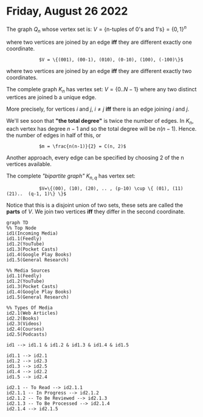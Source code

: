 # Friday, August 26 2022

The graph $Q_n$ whose vertex set is:
				$V = \{$n-tuples of 0's and 1's$\} = \{0,1\}^n$

where two vertices are joined by an edge **iff** they are different exactly one coordinate.

				$V = \{(001), (00-1), (010), (0-10), (100), (-100)\}$

where two vertices are joined by an edge **iff** they are different exactly two coordinates.

The complete graph $K_n$ has vertex set:
				$V = \{0..N-1\}$
where any two distinct vertices are joined b a unique edge.

More precisely, for vertices $i$ and $j$, $i \neq j$ **iff** there is an edge joining $i$ and $j$.

We'll see soon that **"the total degree"** is twice the number of edges. In $K_n$, each vertex has degree $n-1$ and so the total degree will be $n(n-1)$. Hence. the number of edges in half of this, or

				$m = \frac{n(n-1)}{2} = C(n, 2)$

Another approach, every edge can be specified by choosing 2 of the n vertices available.

The complete *"bipartite graph"* $K_{n,q}$ has vertex set:

				$V=\{(00), (10), (20), .. , (p-10) \cup \{ (01), (11) (21)..  (q-1, 1)\} \}$

Notice that this is a disjoint union of two sets, these sets are called the **parts** of $V$. We join two vertices **iff** they differ in the second coordinate.

```mermaid
graph TD
%% Top Node
id1(Incoming Media)
id1.1(Feedly)
id1.2(YouTube)
id1.3(Pocket Casts)
id1.4(Google Play Books)
id1.5(General Research)

%% Media Sources
id1.1(Feedly)
id1.2(YouTube)
id1.3(Pocket Casts)
id1.4(Google Play Books)
id1.5(General Research)

%% Types Of Media
id2.1(Web Articles)
id2.2(Books)
id2.3(Videos)
id2.4(Courses)
id2.5(Podcasts)

id1 --> id1.1 & id1.2 & id1.3 & id1.4 & id1.5

id1.1 --> id2.1
id1.2 --> id2.3
id1.3 --> id2.5
id1.4 --> id2.2
id1.5 --> id2.4

id2.1 -- To Read --> id2.1.1
id2.1.1 -- In Progress --> id2.1.2
id2.1.2 -- To Be Reviewed --> id2.1.3
id2.1.3 -- To Be Processed --> id2.1.4
id2.1.4 --> id2.1.5

```

